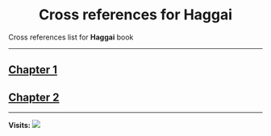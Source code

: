 <div align="center">
  <h1 id="readme">Cross references for <b>Haggai</b></h1>
</div>

Cross references list for **Haggai** book

---

## [Chapter 1](1.md)
## [Chapter 2](2.md)


---

**Visits:**
![](https://profile-counter.glitch.me/visitCounter_crossrefsChapterList31/count.svg)
